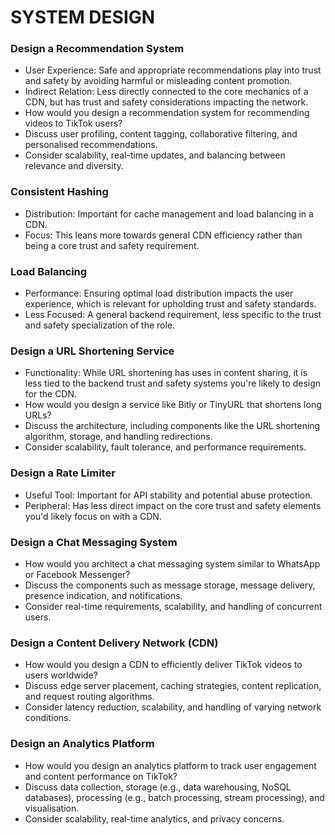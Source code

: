 # SYSTEM DESIGN

### Design a Recommendation System

- User Experience: Safe and appropriate recommendations play into trust and safety by avoiding harmful or misleading content promotion.
- Indirect Relation: Less directly connected to the core mechanics of a CDN, but has trust and safety considerations impacting the network.
- How would you design a recommendation system for recommending videos to TikTok users?
- Discuss user profiling, content tagging, collaborative filtering, and personalised recommendations.
- Consider scalability, real-time updates, and balancing between relevance and diversity.

### Consistent Hashing

- Distribution: Important for cache management and load balancing in a CDN.
- Focus: This leans more towards general CDN efficiency rather than being a core trust and safety requirement.

### Load Balancing

- Performance: Ensuring optimal load distribution impacts the user experience, which is relevant for upholding trust and safety standards.
- Less Focused: A general backend requirement, less specific to the trust and safety specialization of the role.


### Design a URL Shortening Service

- Functionality: While URL shortening has uses in content sharing, it is less tied to the backend trust and safety systems you're likely to design for the CDN.
- How would you design a service like Bitly or TinyURL that shortens long URLs?
- Discuss the architecture, including components like the URL shortening algorithm, storage, and handling redirections.
- Consider scalability, fault tolerance, and performance requirements.

### Design a Rate Limiter

- Useful Tool: Important for API stability and potential abuse protection.
- Peripheral: Has less direct impact on the core trust and safety elements you'd likely focus on with a CDN.

### Design a Chat Messaging System

- How would you architect a chat messaging system similar to WhatsApp or Facebook Messenger?
- Discuss the components such as message storage, message delivery, presence indication, and notifications.
- Consider real-time requirements, scalability, and handling of concurrent users.

### Design a Content Delivery Network (CDN)

- How would you design a CDN to efficiently deliver TikTok videos to users worldwide?
- Discuss edge server placement, caching strategies, content replication, and request routing algorithms.
- Consider latency reduction, scalability, and handling of varying network conditions.

### Design an Analytics Platform

- How would you design an analytics platform to track user engagement and content performance on TikTok?
- Discuss data collection, storage (e.g., data warehousing, NoSQL databases), processing (e.g., batch processing, stream processing), and visualisation.
- Consider scalability, real-time analytics, and privacy concerns.
